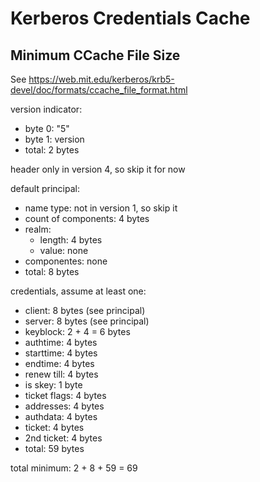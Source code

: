 # Kerberos Credentials Cache

## Minimum CCache File Size

See https://web.mit.edu/kerberos/krb5-devel/doc/formats/ccache_file_format.html

version indicator:
- byte 0: "5"
- byte 1: version
- total: 2 bytes

header only in version 4, so skip it for now

default principal:
- name type: not in version 1, so skip it
- count of components: 4 bytes
- realm:
  - length: 4 bytes
  - value: none
- componentes: none
- total: 8 bytes

credentials, assume at least one:
- client: 8 bytes (see principal)
- server: 8 bytes (see principal)
- keyblock: 2 + 4 = 6 bytes
- authtime: 4 bytes
- starttime: 4 bytes
- endtime: 4 bytes
- renew till: 4 bytes
- is skey: 1 byte
- ticket flags: 4 bytes
- addresses: 4 bytes
- authdata: 4 bytes
- ticket: 4 bytes
- 2nd ticket: 4 bytes
- total: 59 bytes

total minimum:
2 + 8 + 59 = 69
